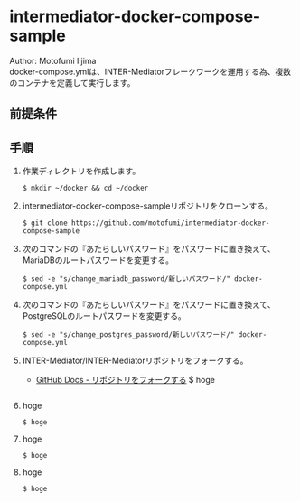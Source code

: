 # intermediator-docker-compose-sample
Author: Motofumi Iijima  
docker-compose.ymlは、INTER-Mediatorフレークワークを運用する為、複数のコンテナを定義して実行します。


## 前提条件


## 手順
1. 作業ディレクトリを作成します。    

    ```
    $ mkdir ~/docker && cd ~/docker
    ```

1. intermediator-docker-compose-sampleリポジトリをクローンする。

    ```
    $ git clone https://github.com/motofumi/intermediator-docker-compose-sample
    ```

1. 次のコマンドの『あたらしいパスワード』をパスワードに置き換えて、MariaDBのルートパスワードを変更する。

    ```
    $ sed -e "s/change_mariadb_password/新しいパスワード/" docker-compose.yml
    ```

1. 次のコマンドの『あたらしいパスワード』をパスワードに置き換えて、PostgreSQLのルートパスワードを変更する。

    ```
    $ sed -e "s/change_postgres_password/新しいパスワード/" docker-compose.yml
    ```

1. INTER-Mediator/INTER-Mediatorリポジトリをフォークする。

    - [GitHub Docs - リポジトリをフォークする](https://docs.github.com/ja/github/getting-started-with-github/fork-a-repo)
    $ hoge
    ```

1. hoge

    ```
    $ hoge
    ```

1. hoge

    ```
    $ hoge
    ```

1. hoge

    ```
    $ hoge
    ```










